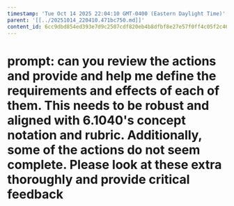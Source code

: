 ```yaml
---
timestamp: 'Tue Oct 14 2025 22:04:10 GMT-0400 (Eastern Daylight Time)'
parent: '[[../20251014_220410.471bc750.md]]'
content_id: 6cc9dbd854ed393e7d9c2507cdf820eb4b8dfbf8e27e57f0ff4c05f2c4094c9f
---
```


# prompt: can you review the actions and provide and help me define the requirements and effects of each of them. This needs to be robust and aligned with 6.1040's concept notation and rubric. Additionally, some of the actions do not seem complete. Please look at these extra thoroughly and provide critical feedback
